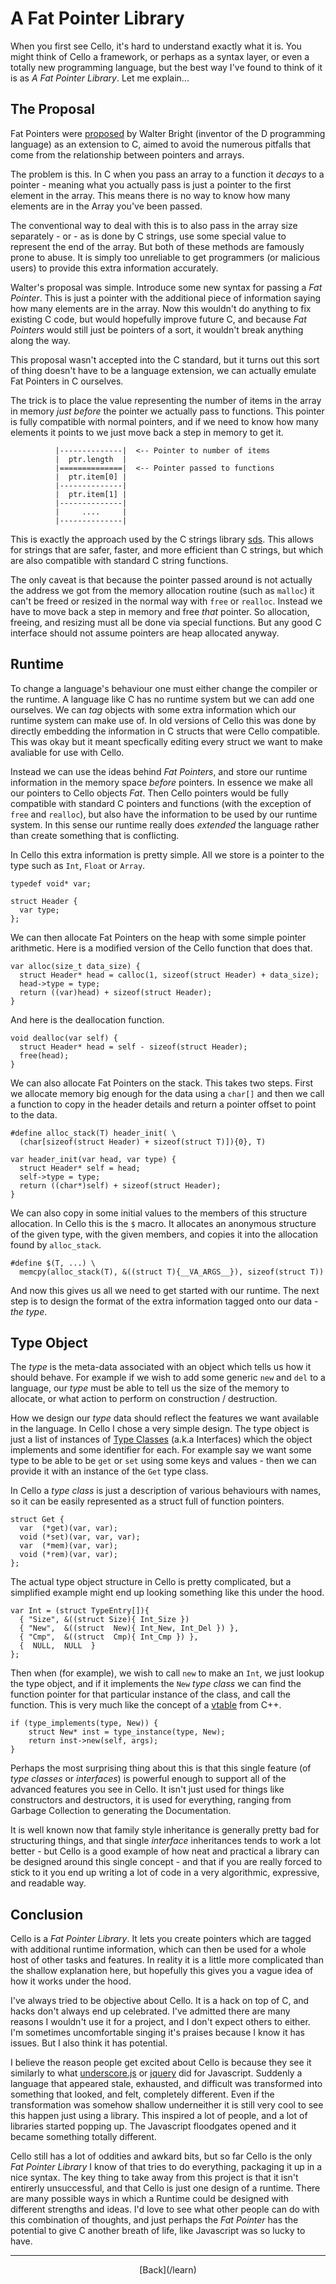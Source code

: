  <div class="row">
  <div class="col-xs-2 col-md-2"></div>
  <div class="col-xs-8 col-md-8">

# A Fat Pointer Library

When you first see Cello, it's hard to understand exactly what it is. You might 
think of Cello a framework, or perhaps as a syntax layer, or even a totally new 
programming language, but the best way I've found to think of it is as 
_A Fat Pointer Library_. Let me explain...

## The Proposal

Fat Pointers were [proposed](http://www.drdobbs.com/architecture-and-design/cs-biggest-mistake/228701625) 
by Walter Bright (inventor of the D programming language) as an extension to 
C, aimed to avoid the numerous pitfalls that come from the relationship between 
pointers and arrays.

The problem is this. In C when you pass an array to a function it _decays_ to a
pointer - meaning what you actually pass is just a pointer to the first element 
in the array. This means there is no way to know how many elements are in the 
Array you've been passed.

The conventional way to deal with this is to also pass in the array size
separately - or - as is done by C strings, use some special value to represent the 
end of the array. But both of these methods are famously prone to abuse. It is 
simply too unreliable to get programmers (or malicious users) to provide this 
extra information accurately.

Walter's proposal was simple. Introduce some new syntax for passing a 
_Fat Pointer_. This is just a pointer with the additional piece of information 
saying how many elements are in the array. Now this wouldn't do anything to fix 
existing C code, but would hopefully improve future C, and because 
_Fat Pointers_ would still just be pointers of a sort, it wouldn't break 
anything along the way.

This proposal wasn't accepted into the C standard, but it turns out this sort 
of thing doesn't have to be a language extension, we can actually emulate Fat 
Pointers in C ourselves.

The trick is to place the value representing the number of items in the array 
in memory _just before_ the pointer we actually pass to functions. This pointer 
is fully compatible with normal pointers, and if we need to know how many 
elements it points to we just move back a step in memory to get it.

        
              |--------------|  <-- Pointer to number of items
              |  ptr.length  |
              |==============|  <-- Pointer passed to functions
              |  ptr.item[0] |
              |--------------|
              |  ptr.item[1] |
              |--------------|
              |     ....     |
              |--------------|
        
        
This is exactly the approach used by the C strings library 
[sds](https://github.com/antirez/sds). This allows for strings that are safer, 
faster, and more efficient than C strings, but which are also compatible with 
standard C string functions.

The only caveat is that because the pointer passed around is not actually the 
address we got from the memory allocation routine (such as `malloc`) it can't be
freed or resized in the normal way with `free` or `realloc`. Instead we have to 
move back a step in memory and free _that_ pointer. So allocation, freeing, and 
resizing must all be done via special functions. But any good C interface 
should not assume pointers are heap allocated anyway.

## Runtime

To change a language's behaviour one must either change the compiler or the 
runtime. A language like C has no runtime system but we can add one ourselves. 
We can _tag_ objects with some extra information which our runtime 
system can make use of. In old versions of Cello this was done by directly 
embedding the information in C structs that were Cello compatible. This was okay
but it meant specfically editing every struct we want to make avaliable for use 
with Cello. 

Instead we can use the ideas behind _Fat Pointers_, and store our runtime 
information in the memory space _before_ pointers. In essence we make all our 
pointers to Cello objects _Fat_. Then Cello pointers would be fully 
compatible with standard C pointers and functions (with the exception of `free` 
and `realloc`), but also have the information to be used by our runtime system. 
In this sense our runtime really does _extended_ the language rather than 
create something that is conflicting.

In Cello this extra information is pretty simple. All we store is a pointer to 
the type such as `Int`, `Float` or `Array`.

    typedef void* var;

    struct Header {
      var type;
    };

We can then allocate Fat Pointers on the heap with some simple pointer 
arithmetic. Here is a modified version of the Cello function that does that.

    var alloc(size_t data_size) {
      struct Header* head = calloc(1, sizeof(struct Header) + data_size);
      head->type = type;
      return ((var)head) + sizeof(struct Header);
    }

And here is the deallocation function.

    void dealloc(var self) {
      struct Header* head = self - sizeof(struct Header);
      free(head);
    }

We can also allocate Fat Pointers on the stack. This takes two steps. First we 
allocate memory big enough for the data using a `char[]` and then we call a 
function to copy in the header details and return a pointer offset to point
to the data.

    #define alloc_stack(T) header_init( \
      (char[sizeof(struct Header) + sizeof(struct T)]){0}, T)

    var header_init(var head, var type) {
      struct Header* self = head;
      self->type = type;
      return ((char*)self) + sizeof(struct Header);
    }

We can also copy in some initial values to the members of this structure 
allocation. In Cello this is the `$` macro. It allocates an anonymous structure
of the given type, with the given members, and copies it into the allocation 
found by `alloc_stack`.

    #define $(T, ...) \
      memcpy(alloc_stack(T), &((struct T){__VA_ARGS__}), sizeof(struct T))

And now this gives us all we need to get started with our runtime. The next step
is to design the format of the extra information tagged onto our data - 
_the type_.

## Type Object

The _type_ is the meta-data associated with an object which tells us how it 
should behave. For example if we wish to add some generic `new` and `del` to a 
language, our _type_ must be able to tell us the size of the memory to 
allocate, or what action to perform on construction / destruction.

How we design our _type_ data should reflect the features we want available in 
the language. In Cello I chose a very simple design. The type object is just a
list of instances of [Type Classes](http://en.wikipedia.org/wiki/Type_class) 
(a.k.a Interfaces) which the object implements and some identifier for each. 
For example say we want some type to be able to be `get` or `set` using some 
keys and values - then we can provide it with an instance of the `Get` type 
class. 

In Cello a _type class_ is just a description of various behaviours with names, 
so it can be easily represented as a struct full of function pointers.

    struct Get {
      var  (*get)(var, var);
      void (*set)(var, var, var);
      var  (*mem)(var, var);
      void (*rem)(var, var);
    };

The actual type object structure in Cello is pretty complicated, but a 
simplified example might end up looking something like this under the hood.

    var Int = (struct TypeEntry[]){
      { "Size", &((struct Size){ Int_Size })
      { "New",  &((struct  New){ Int_New, Int_Del }) },
      { "Cmp",  &((struct  Cmp){ Int_Cmp }) },
      {  NULL,  NULL  }
    };

Then when (for example), we wish to call `new` to make an `Int`, we just lookup 
the type object, and if it implements the `New` _type class_ we can find the 
function pointer for that particular instance of the class, and call the 
function. This is very much like the concept of a 
[vtable](http://en.wikipedia.org/wiki/Virtual_method_table) from C++.


    if (type_implements(type, New)) {
        struct New* inst = type_instance(type, New);
        return inst->new(self, args);
    }


Perhaps the most surprising thing about this is that this single feature (of 
_type classes_ or _interfaces_) is powerful enough to support all of the 
advanced features you see in Cello. It isn't just used for things like 
constructors and destructors, it is used for everything, ranging from 
Garbage Collection to generating the Documentation.

It is well known now that family style inheritance is generally pretty bad for 
structuring things, and that single _interface_ inheritances tends to work a 
lot better - but Cello is a good example of how neat and practical a library 
can be designed around this single concept - and that if you are really forced
to stick to it you end up writing a lot of code in a very algorithmic, 
expressive, and readable way.

## Conclusion

Cello is a _Fat Pointer Library_. It lets you create pointers which are 
tagged with additional runtime information, which can then be used for a whole 
host of other tasks and features. In reality it is a little more complicated 
than the shallow explanation here, but hopefully this gives you a vague idea of 
how it works under the hood.

I've always tried to be objective about Cello. It is a hack on top of C, and 
hacks don't always end up celebrated. I've admitted there are many reasons I 
wouldn't use it for a project, and I don't expect others to either. I'm 
sometimes uncomfortable singing it's praises because I know it has issues. But 
I also think it has potential.

I believe the reason people get excited about Cello is because they see it 
similarly to what [underscore.js](http://underscorejs.org/) or 
[jquery](http://jquery.com/) did for Javascript. Suddenly a language that 
appeared stale, exhausted, and difficult was transformed into something that 
looked, and felt, completely different. Even if the transformation was somehow 
shallow underneither it is still very cool to see this happen just using a 
library. This inspired a lot of people, and a lot of libraries started popping 
up. The Javascript floodgates opened and it became something totally different.

Cello still has a lot of oddities and awkard bits, but so far Cello is the only 
_Fat Pointer Library_ I know of that tries to do everything, packaging it up 
in a nice syntax. The key thing to take away from this project is that it isn't 
entirerly unsuccessful, and that Cello is just one design of a runtime. There 
are many possible ways in which a Runtime could be designed with different 
strengths and ideas. I'd love to see what other people can do with this 
combination of thoughts, and just perhaps the _Fat Pointer_ has the potential 
to give C another breath of life, like Javascript was so lucky to have.

 
* * *

  <p style="text-align:center;">
[Back](/learn)
  </p>

  </div>
  <div class="col-xs-2 col-md-2"></div>
  </div>
